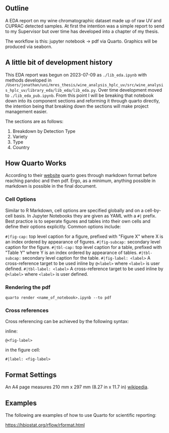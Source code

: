 ## Outline

A EDA report on my wine chromatographic dataset made up of raw UV and CUPRAC detected samples. At first the intention was a simple report to send to my Supervisor but over time has developed into a chapter of my thesis.

The workflow is this: jupyter notebook -> pdf via Quarto. Graphics will be produced via seaborn.

## A little bit of development history

This EDA report was begun on 2023-07-09 as `./lib_eda.ipynb` with methods developed in `/Users/jonathan/uni/mres_thesis/wine_analysis_hplc_uv/src/wine_analysis_hplc_uv/library_eda/lib_eda/lib_eda.py`. Over time development moved to `./lib_eda_pub.ipynb`. From this point I will be breaking that notebook down into its component sections and reforming it through quarto directly, the intention being that breaking down the sections will make project management easier.

The sections are as follows:

1. Breakdown by Detection Type
2. Variety
3. Type
4. Country

## How Quarto Works

According to their [website](https://quarto.org/docs/get-started/hello/vscode.html) quarto goes through markdown format before reaching pandoc and then pdf. Ergo, as a minimum, anything possible in markdown is possible in the final document.

### Cell Options

Similar to R Markdown, cell options are specified globally and on a cell-by-cell basis. In Jupyter Notebooks they are given as YAML with a `#|` prefix. Best practice is to seperate figures and tables into their own cells and define their options explicitly. Common options include:

`#|fig-cap:` top level caption for a figure, prefixed with "Figure X" where X is an index ordered by appearance of figures.
`#|fig-subcap:` secondary level caption for the figure.
`#|tbl-cap:` top level caption for a table, prefixed with "Table Y" where Y is an index ordered by appearance of tables.
`#|tbl-subcap:` secondary level caption for the table.
`#|fig-label: <label>` A cross-reference target to be used inline by `@<label>` where `<label>` is user defined.
`#|tbl-label: <label>` A cross-reference target to be used inline by `@<label>` where `<label>` is user defined.

### Rendering the pdf

`quarto render <name_of_notebook>.ipynb --to pdf`

### Cross references

Cross referencing can be achieved by the following syntax:

inline:

`@<fig-label>`

in the figure cell:

`#|label: <fig-label>`

## Format Settings

An A4 page measures 210 mm x 297 mm (8.27 in x 11.7 in) [wikipedia](https://en.wikipedia.org/wiki/ISO_216#A_series).

## Examples

The following are examples of how to use Quarto for scientific reporting:

https://hbiostat.org/rflow/rformat.html

